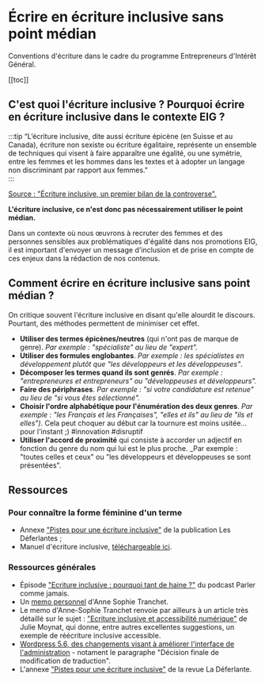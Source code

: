 # Écrire en écriture inclusive sans point médian

Conventions d'écriture dans le cadre du programme Entrepreneurs d'Intérêt Général. 

[[toc]]

## C'est quoi l'écriture inclusive ? Pourquoi écrire en écriture inclusive dans le contexte EIG ?  

:::tip “L’écriture inclusive, dite aussi écriture épicène (en Suisse et au Canada), écriture non sexiste ou écriture égalitaire, représente un ensemble de techniques qui visent à faire apparaître une égalité, ou une symétrie, entre les femmes et les hommes dans les textes et à adopter un langage non discriminant par rapport aux femmes."  
:::

[Source : "Écriture inclusive, un premier bilan de la controverse".](https://theconversation.com/ecriture-inclusive-un-premier-bilan-de-la-controverse-147630)

**L'écriture inclusive, ce n'est donc pas nécessairement utiliser le point médian.**

Dans un contexte où nous œuvrons à recruter des femmes et des personnes sensibles aux problématiques d'égalité dans nos promotions EIG, il est important d'envoyer un message d'inclusion et de prise en compte de ces enjeux dans la rédaction de nos contenus.

## Comment écrire en écriture inclusive sans point médian ?

On critique souvent l'écriture inclusive en disant qu'elle alourdit le discours. Pourtant, des méthodes permettent de minimiser cet effet. 

* **Utiliser des termes épicènes/neutres** (qui n'ont pas de marque de genre). *Par exemple : "spécialiste" au lieu de "expert".*  
* **Utiliser des formules englobantes**. *Par exemple : les spécialistes en développement plutôt que "les développeurs et les développeuses"*.
* **Décomposer les termes quand ils sont genrés**. *Par exemple : "entrepreneures et entrepreneurs" ou "développeuses et développeurs".*
* **Faire des périphrases**. *Par exemple : "si votre candidature est retenue" au lieu de "si vous êtes sélectionné".* 
* **Choisir l'ordre alphabétique pour l'énumération des deux genres**. _Par exemple : "les Français et les Françaises", "elles et ils" au lieu de "ils et elles")_. Cela peut choquer au début car la tournure est moins usitée... pour l'instant ;) #innovation #disruptif
* **Utiliser l'accord de proximité** qui consiste à accorder un adjectif en fonction du genre du nom qui lui est le plus proche. _Par exemple : "toutes celles et ceux" ou "les développeurs et développeuses se sont présentées".

## Ressources

### Pour connaître la forme féminine d'un terme
* Annexe ["Pistes pour une écriture inclusive"](https://revueladeferlante.fr/wp-content/uploads/2021/02/ladeferlante_orthotypo.pdf) de la publication Les Déferlantes ; 
* Manuel d'écriture inclusive, [téléchargeable ici](https://www.motscles.net/ecriture-inclusive).

### Ressources générales

* Épisode ["Ecriture inclusive : pourquoi tant de haine ?"](https://www.binge.audio/podcast/parler-comme-jamais/ecriture-inclusive-pourquoi-tant-de-haine) du podcast Parler comme jamais.
* Un [memo personnel](https://blog.hello-bokeh.fr/2021/02/25/memo-de-lecriture-inclusive/) d'Anne Sophie Tranchet.
* Le memo d'Anne-Sophie Tranchet renvoie par ailleurs à un article très détaillé sur le sujet : ["Ecriture inclusive et accessibilité numérique"](https://www.lalutineduweb.fr/ecriture-inclusive-accessibilite-numerique-jetdv2020/#j-conference) de Julie Moynat, qui donne, entre autres excellentes suggestions, un exemple de réécriture inclusive accessible. 
* [Wordpress 5.6, des changements visant à améliorer l'interface de l'administration](https://fr.wordpress.org/2020/11/26/wordpress-5-6-des-changements-visant-a-ameliorer-linclusivite-de-linterface-dadministration/) - notament le paragraphe "Décision finale de modification de traduction".
* L'annexe ["Pistes pour une écriture inclusive"](https://revueladeferlante.fr/wp-content/uploads/2021/02/ladeferlante_orthotypo.pdf) de la revue La Déferlante.

